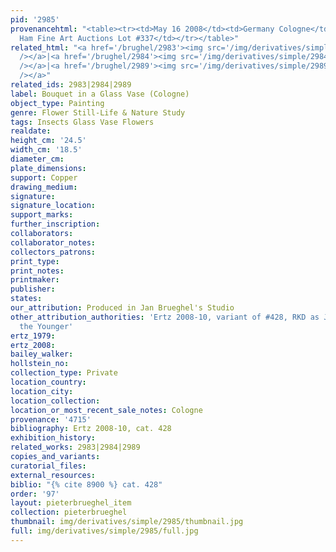 ```yaml
---
pid: '2985'
provenancehtml: "<table><tr><td>May 16 2008</td><td>Germany Cologne</td><td>Sale Van
  Ham Fine Art Auctions Lot #337</td></tr></table>"
related_html: "<a href='/brughel/2983'><img src='/img/derivatives/simple/2983/thumbnail.jpg'
  /></a>|<a href='/brughel/2984'><img src='/img/derivatives/simple/2984/thumbnail.jpg'
  /></a>|<a href='/brughel/2989'><img src='/img/derivatives/simple/2989/thumbnail.jpg'
  /></a>"
related_ids: 2983|2984|2989
label: Bouquet in a Glass Vase (Cologne)
object_type: Painting
genre: Flower Still-Life & Nature Study
tags: Insects Glass Vase Flowers
realdate:
height_cm: '24.5'
width_cm: '18.5'
diameter_cm:
plate_dimensions:
support: Copper
drawing_medium:
signature:
signature_location:
support_marks:
further_inscription:
collaborators:
collaborator_notes:
collectors_patrons:
print_type:
print_notes:
printmaker:
publisher:
states:
our_attribution: Produced in Jan Brueghel's Studio
other_attribution_authorities: 'Ertz 2008-10, variant of #428, RKD as Jan Brueghel
  the Younger'
ertz_1979:
ertz_2008:
bailey_walker:
hollstein_no:
collection_type: Private
location_country:
location_city:
location_collection:
location_or_most_recent_sale_notes: Cologne
provenance: '4715'
bibliography: Ertz 2008-10, cat. 428
exhibition_history:
related_works: 2983|2984|2989
copies_and_variants:
curatorial_files:
external_resources:
biblio: "{% cite 8900 %} cat. 428"
order: '97'
layout: pieterbrueghel_item
collection: pieterbrueghel
thumbnail: img/derivatives/simple/2985/thumbnail.jpg
full: img/derivatives/simple/2985/full.jpg
---
```


